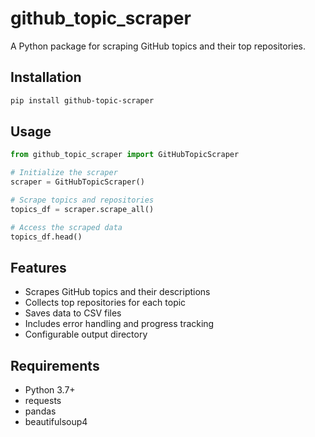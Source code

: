 # github_topic_scraper
A Python package for scraping GitHub topics and their top repositories.

## Installation

```bash
pip install github-topic-scraper
```

## Usage

```python
from github_topic_scraper import GitHubTopicScraper

# Initialize the scraper
scraper = GitHubTopicScraper()

# Scrape topics and repositories
topics_df = scraper.scrape_all()

# Access the scraped data
topics_df.head()
```

## Features

- Scrapes GitHub topics and their descriptions
- Collects top repositories for each topic
- Saves data to CSV files
- Includes error handling and progress tracking
- Configurable output directory

## Requirements

- Python 3.7+
- requests
- pandas
- beautifulsoup4